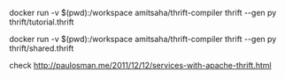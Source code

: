 docker run -v $(pwd):/workspace amitsaha/thrift-compiler thrift --gen py thrift/tutorial.thrift

docker run -v $(pwd):/workspace amitsaha/thrift-compiler thrift  --gen py thrift/shared.thrift

check http://paulosman.me/2011/12/12/services-with-apache-thrift.html

